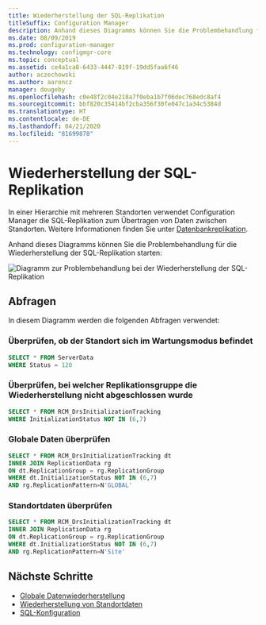 ```yaml
---
title: Wiederherstellung der SQL-Replikation
titleSuffix: Configuration Manager
description: Anhand dieses Diagramms können Sie die Problembehandlung für die Wiederherstellung der SQL-Replikation zwischen Configuration Manager-Standorten starten.
ms.date: 08/09/2019
ms.prod: configuration-manager
ms.technology: configmgr-core
ms.topic: conceptual
ms.assetid: ce4a1ca8-6433-4447-819f-19dd5faa6f46
author: aczechowski
ms.author: aaroncz
manager: dougeby
ms.openlocfilehash: c0e48f2c04e218a7f0eba1b7f06dec768edc8af4
ms.sourcegitcommit: bbf820c35414bf2cba356f30fe047c1a34c5384d
ms.translationtype: HT
ms.contentlocale: de-DE
ms.lasthandoff: 04/21/2020
ms.locfileid: "81699878"
---
```

# <a name="sql-replication-reinit"></a>Wiederherstellung der SQL-Replikation

In einer Hierarchie mit mehreren Standorten verwendet Configuration Manager die SQL-Replikation zum Übertragen von Daten zwischen Standorten. Weitere Informationen finden Sie unter [Datenbankreplikation](../../../plan-design/hierarchy/database-replication.md).

Anhand dieses Diagramms können Sie die Problembehandlung für die Wiederherstellung der SQL-Replikation starten:

![Diagramm zur Problembehandlung bei der Wiederherstellung der SQL-Replikation](media/sql-replication-reinit.svg)

## <a name="queries"></a>Abfragen

In diesem Diagramm werden die folgenden Abfragen verwendet:

### <a name="check-if-site-is-in-maintenance-mode"></a>Überprüfen, ob der Standort sich im Wartungsmodus befindet

```sql
SELECT * FROM ServerData
WHERE Status = 120
```

### <a name="check-which-replication-group-hasnt-completed-reinit"></a>Überprüfen, bei welcher Replikationsgruppe die Wiederherstellung nicht abgeschlossen wurde

```sql
SELECT * FROM RCM_DrsInitializationTracking
WHERE InitializationStatus NOT IN (6,7)
```

### <a name="check-global-data"></a>Globale Daten überprüfen

```sql
SELECT * FROM RCM_DrsInitializationTracking dt
INNER JOIN ReplicationData rg
ON dt.ReplicationGroup = rg.ReplicationGroup
WHERE dt.InitializationStatus NOT IN (6,7)
AND rg.ReplicationPattern=N'GLOBAL'
```

### <a name="check-site-data"></a>Standortdaten überprüfen

```sql
SELECT * FROM RCM_DrsInitializationTracking dt
INNER JOIN ReplicationData rg
ON dt.ReplicationGroup = rg.ReplicationGroup
WHERE dt.InitializationStatus NOT IN (6,7)
AND rg.ReplicationPattern=N'Site'
```

## <a name="next-steps"></a>Nächste Schritte

- [Globale Datenwiederherstellung](global-data-reinit.md)
- [Wiederherstellung von Standortdaten](site-data-reinit.md)
- [SQL-Konfiguration](sql-configuration.md)
